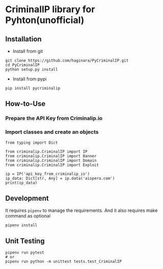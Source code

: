 # CriminalIP library for Pyhton(unofficial)

## Installation
- Install from git
```
git clone https://github.com/haginara/PyCriminalIP.git
cd PyCriminalIP
python setup.py install
```

- Install from pypi
```
pip install pycriminalip
```

## How-to-Use
### Prepare the API Key from Criminalip.io

### Import classes and create an objects
```
from typing import Dict

from criminalip.CriminalIP import IP
from criminalip.CriminalIP import Banner
from criminalip.CriminalIP import Domain
from criminalip.CriminalIP import Exploit

ip = IP('api_key_from_criminalip_io')
ip_data: Dict[str, Any] = ip.data('aispera.com')
print(ip_data)
```

## Development
It requires `pipenv` to manage the requirements. And it also requires make command as optional
```
pipenv install
```

## Unit Testing
```
pipenv run pytest
# or
pipenv run python -m unittest tests.test_CriminalIP
```
